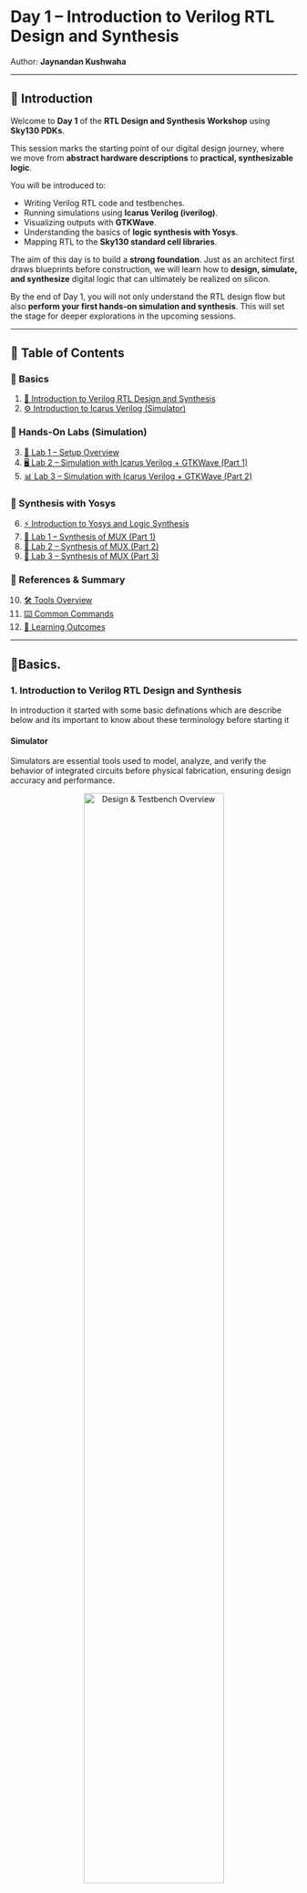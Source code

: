 # Day 1 – Introduction to Verilog RTL Design and Synthesis  

Author: **Jaynandan Kushwaha**  

---

## 📌 Introduction  

Welcome to **Day 1** of the **RTL Design and Synthesis Workshop** using **Sky130 PDKs**.  

This session marks the starting point of our digital design journey, where we move from **abstract hardware descriptions** to **practical, synthesizable logic**.  

You will be introduced to:  
- Writing Verilog RTL code and testbenches.  
- Running simulations using **Icarus Verilog (iverilog)**.  
- Visualizing outputs with **GTKWave**.  
- Understanding the basics of **logic synthesis with Yosys**.  
- Mapping RTL to the **Sky130 standard cell libraries**.  

The aim of this day is to build a **strong foundation**. Just as an architect first draws blueprints before construction, we will learn how to **design, simulate, and synthesize** digital logic that can ultimately be realized on silicon.  

By the end of Day 1, you will not only understand the RTL design flow but also **perform your first hands-on simulation and synthesis**. This will set the stage for deeper explorations in the upcoming sessions.  

---
## 📂 Table of Contents  

### 🔹 Basics  
1. [📖 Introduction to Verilog RTL Design and Synthesis](#1-Introduction-to-Verilog-RTl-Design-and-Synthesis)  
2. [⚙️ Introduction to Icarus Verilog (Simulator)](#2-introduction-to-icarus-verilog-simulator)  

### 🔹 Hands-On Labs (Simulation)  
3. [🧪 Lab 1 – Setup Overview](#3-labs-using-icarus-verilog-and-gtkwave)  
4. [🖥️ Lab 2 – Simulation with Icarus Verilog + GTKWave (Part 1)](#3-labs-using-icarus-verilog-and-gtkwave)  
5. [📊 Lab 3 – Simulation with Icarus Verilog + GTKWave (Part 2)](#3-labs-using-icarus-verilog-and-gtkwave)  

### 🔹 Synthesis with Yosys  
6. [⚡ Introduction to Yosys and Logic Synthesis](#4-introduction-to-yosys-and-logic-synthesis)  
7. [🔬 Lab 1 – Synthesis of MUX (Part 1)](#5-labs-using-yosys-and-sky130-pdks)  
8. [🔬 Lab 2 – Synthesis of MUX (Part 2)](#5-labs-using-yosys-and-sky130-pdks)  
9. [🔬 Lab 3 – Synthesis of MUX (Part 3)](#5-labs-using-yosys-and-sky130-pdks)  

### 🔹 References & Summary  
10. [🛠️ Tools Overview](#6-tools-overview)  
11. [⌨️ Common Commands](#7-common-commands)  
12. [🎯 Learning Outcomes](#8-learning-outcomes)  
---
## 🔹Basics. 
 
### 1. Introduction to Verilog RTL Design and Synthesis
In introduction it started with some basic definations which are describe below and its important to know about these terminology before starting it 
#### Simulator
Simulators are essential tools used to model, analyze, and verify the behavior of integrated circuits before physical fabrication, ensuring design accuracy and performance.
<div align="center">
  <img src="https://github.com/user-attachments/assets/93927b96-df80-4da5-b801-284fc2cc6757" alt="Design & Testbench Overview" width="70%">
</div>

